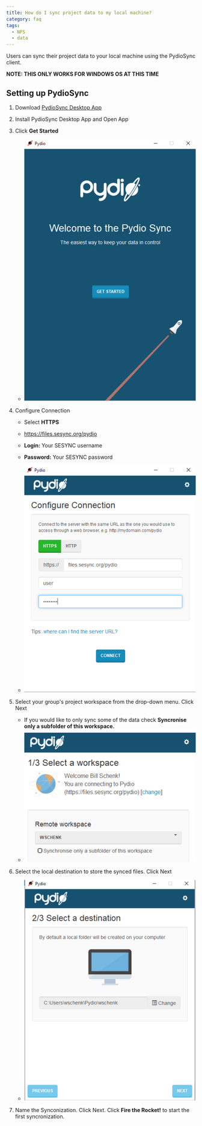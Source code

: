 ```yaml
---
title: How do I sync project data to my local machine?
category: faq
tags:
  - NFS
  - data
---
```


Users can sync their project data to your local machine using the PydioSync client.

**NOTE: THIS ONLY WORKS FOR WINDOWS OS AT THIS TIME**

## Setting up PydioSync

1. Download [PydioSync Desktop App](https://pydio.com/en/get-pydio/downloads/pydiosync-desktop-app)

2. Install PydioSync Desktop App and Open App

3. Click **Get Started**
    * ![](/assets/images/PYDIOfiles/pydiosync00.PNG)

4. Configure Connection
   * Select **HTTPS**
   * https://files.sesync.org/pydio
   * **Login:** Your SESYNC username
   * **Password:** Your SESYNC password
   
   * ![](/assets/images/PYDIOfiles/pydiosync01.PNG)

5. Select your group's project workspace from the drop-down menu. Click Next
   * If you would like to only sync some of the data check **Syncronise only a subfolder of this workspace.**
   * ![](/assets/images/PYDIOfiles/pydiosync02.PNG)

6. Select the local destination to store the synced files. Click Next
    * ![](/assets/images/PYDIOfiles/pydiosync03.PNG)
    
7. Name the Synconization. Click Next. Click **Fire the Rocket!** to start the first syncronization.

